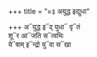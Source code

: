 +++
title = "०३ अयुद्ध इद्युधा"

+++
अ᳓युद्ध इ᳓द् युधा᳓ वृ᳓तं  
शू᳓र आ᳓जति स᳓त्वभिः  
ये᳓षाम् इ᳓न्द्रो यु᳓वा स᳓खा